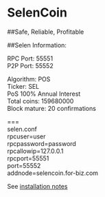 # SelenCoin

##Safe, Reliable, Profitable

##Selen Information:

RPC Port: 55551<br>
P2P Port: 55552<br>

Algorithm: POS<br>
Ticker: SEL<br>
PoS 100% Annual Interest<br>
Total coins: 159680000<br>
Block mature: 20 confirmations<br>

===<br>
selen.conf<br>
rpcuser=user<br>
rpcpassword=password<br>
rpcallowip=127.0.0.1<br>
rpcport=55551<br>
port=55552<br>
addnode=selencoin.for-biz.com

See <a href="INSTALL">installation notes</a>
